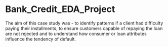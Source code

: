 # Bank_Credit_EDA_Project
The aim of this case study was - to identify patterns if a client had difficulty paying their installments, to ensure customers capable of repaying the loan are not rejected and to understand how consumer or loan attributes influence the tendency of default.

